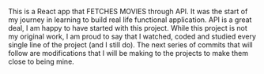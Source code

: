 This is a React app that FETCHES MOVIES through API. It was the start of my journey in learning to build real life functional application. API is a great deal, I am happy to have started with this project.
While this project is not my original work, I am proud to say that I watched, coded and studied every single line of the project (and I still do).
The next series of commits that will follow are modifications that I will be making to the projects to make them close to being mine.

